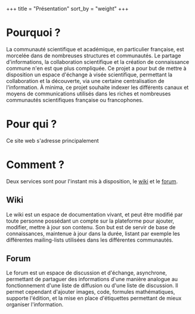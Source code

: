 +++
title = "Présentation"
sort_by = "weight"
+++

# Pourquoi ?

La communauté scientifique et académique, en particulier française, est morcelée dans de nombreuses structures et communautés. Le partage d'informations, la collaboration scientifique et la création de connaissance commune n'en est que plus compliquée. Ce projet a pour but de mettre à disposition un espace d'échange à visée scientifique, permettant la collaboration et la découverte, via une certaine centralisation de l'information. À minima, ce projet souhaite indexer les différents canaux et moyens de communications utilisés dans les riches et nombreuses communautés scientifiques française ou francophones.

# Pour qui ?

Ce site web s'adresse principalement

# Comment ?

Deux services sont pour l'instant mis à disposition, le [wiki](https://wiki.sciences.re) et le [forum](https://forum.sciences.re/).

## Wiki

Le wiki est un espace de documentation vivant, et peut être modifié par toute personne possédant un compte sur la plateforme pour ajouter, modifier, mettre à jour son contenu. Son but est de servir de base de connaissances, maintenue à jour dans la durée, listant par exemple les différentes mailing-lists utilisées dans les différentes communautés.

## Forum

Le forum est un espace de discussion et d'échange, asynchrone, permettant de partaguer des informations d'une manière analogue au fonctionnement d'une liste de diffusion ou d'une liste de discussion. Il permet cependant d'ajouter images, code, formules mathématiques, supporte l'édition, et la mise en place d'étiquettes permettant de mieux organiser l'information.